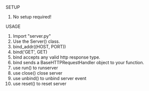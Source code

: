 SETUP
1. No setup required! 

USAGE
1. Import "server.py"
2. Use the Server() class. 
3. bind_addr((HOST, PORT))
4. bind('GET', GET)
5. bind accepts any valid http response type. 
6. bind sends a BaseHTTPRequestHandler object to your function. 
6. use run() to runserver
7. use close() close server
8. use unbind() to unbind server event
9. use reset() to reset server
